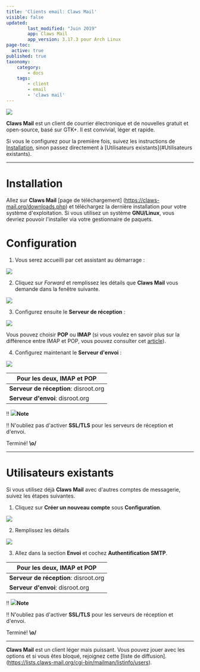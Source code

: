 ```yaml
---
title: 'Clients email: Claws Mail'
visible: false
updated:
        last_modified: "Juin 2019"
        app: Claws Mail
        app_version: 3.17.3 pour Arch Linux
page-toc:
  active: true
published: true
taxonomy:
    category:
        - docs
    tags:
        - client
        - email
        - 'claws mail'
---
```


![](/home/icons/cmlogo.png)

**Claws Mail** est un client de courrier électronique et de nouvelles gratuit et open-source, basé sur GTK+. Il est convivial, léger et rapide.

Si vous le configurez pour la première fois, suivez les instructions de [Installation](#Installation), sinon passez directement à [Utilisateurs existants](#Utilisateurs existants).

---

# Installation

Allez sur **Claws Mail** [page de téléchargement] (https://claws-mail.org/downloads.php) et téléchargez la dernière installation pour votre système d'exploitation. Si vous utilisez un système **GNU/Linux**, vous devriez pouvoir l'installer via votre gestionnaire de paquets.

# Configuration

1. Vous serez accueilli par cet assistant au démarrage :

![](en/setup-wizard.png)

2. Cliquez sur *Forward* et remplissez les détails que **Claws Mail** vous demande dans la fenêtre suivante.

![](en/about-section.png)

3. Configurez ensuite le **Serveur de réception** :

![](en/configuration-receiving.png)

Vous pouvez choisir **POP** ou **IMAP** (si vous voulez en savoir plus sur la différence entre IMAP et POP, vous pouvez consulter cet [article](https://en.wikipedia.org/wiki/IMAP#Advantages_over_POP)).

4. Configurez maintenant le **Serveur d'envoi** :

![](en/configuration-sending.png)

|Pour les deux, **IMAP** et **POP**|
|--|
|**Serveur de réception**: disroot.org|
|**Serveur d'envoi**: disroot.org|

!! ![](/home/icons/note.png)**Note**

!! N'oubliez pas d'activer **SSL/TLS** pour les serveurs de réception et d'envoi.

Terminé! **\o/**

---
# Utilisateurs existants

Si vous utilisez déjà **Claws Mail** avec d'autres comptes de messagerie, suivez les étapes suivantes.

1. Cliquez sur **Créer un nouveau compte** sous **Configuration**.

![](en/existing-user.png)

2. Remplissez les détails

![](en/existing-user-config.png)

3. Allez dans la section **Envoi** et cochez **Authentification SMTP**.

|Pour les deux, **IMAP** et **POP**|
|--|
|**Serveur de réception**: disroot.org|
|**Serveur d'envoi**: disroot.org|

!! ![](/home/icons/note.png)**Note**

!! N'oubliez pas d'activer **SSL/TLS** pour les serveurs de réception et d'envoi.

Terminé! **\o/**

---
**Claws Mail** est un client léger mais puissant. Vous pouvez jouer avec les options et si vous êtes bloqué, rejoignez cette [liste de diffusion].(https://lists.claws-mail.org/cgi-bin/mailman/listinfo/users).
